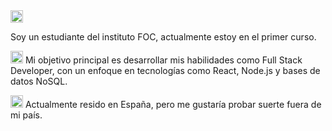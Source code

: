 <img src="https://img.icons8.com/ios-filled/50/000000/laptop.png" width="20" height="20">

Soy un estudiante del instituto FOC, actualmente estoy en el primer curso.

<img src="https://img.icons8.com/ios-filled/50/000000/full.png" width="20" height="20"> Mi objetivo principal es desarrollar mis habilidades como Full Stack Developer, con un enfoque en tecnologías como React, Node.js y bases de datos NoSQL.

<img src="https://img.icons8.com/ios-filled/50/000000/spain-flag.png" width="20" height="20"> Actualmente resido en España, pero me gustaría probar suerte fuera de mi país.
